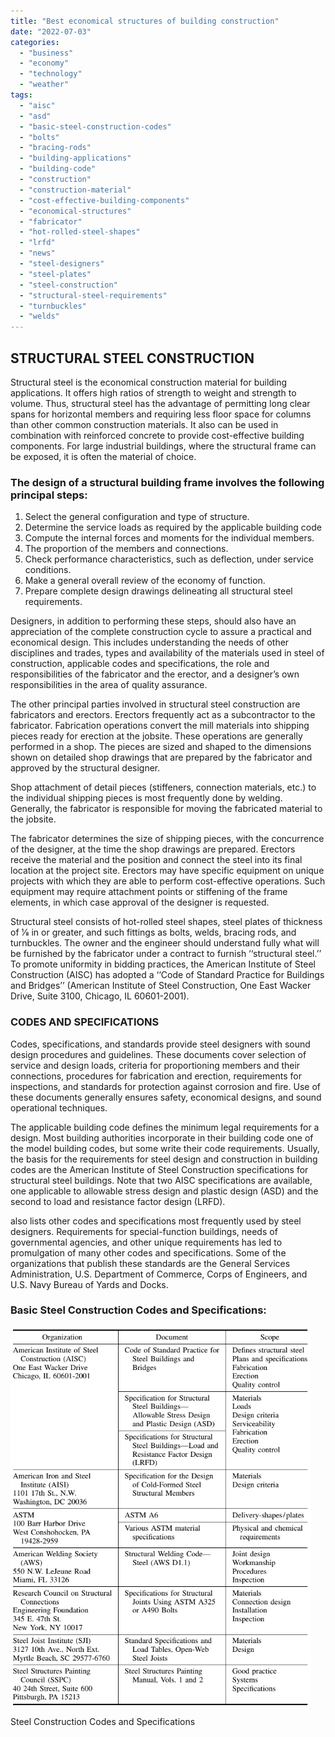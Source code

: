 ```yaml
---
title: "Best economical structures of building construction"
date: "2022-07-03"
categories: 
  - "business"
  - "economy"
  - "technology"
  - "weather"
tags: 
  - "aisc"
  - "asd"
  - "basic-steel-construction-codes"
  - "bolts"
  - "bracing-rods"
  - "building-applications"
  - "building-code"
  - "construction"
  - "construction-material"
  - "cost-effective-building-components"
  - "economical-structures"
  - "fabricator"
  - "hot-rolled-steel-shapes"
  - "lrfd"
  - "news"
  - "steel-designers"
  - "steel-plates"
  - "steel-construction"
  - "structural-steel-requirements"
  - "turnbuckles"
  - "welds"
---
```


## STRUCTURAL STEEL CONSTRUCTION

Structural steel is the economical construction material for building applications. It offers high ratios of strength to weight and strength to volume. Thus, structural steel has the advantage of permitting long clear spans for horizontal members and requiring less floor space for columns than other common construction materials. It also can be used in combination with reinforced concrete to provide cost-effective building components. For large industrial buildings, where the structural frame can be exposed, it is often the material of choice.

### The design of a structural building frame involves the following principal steps:

1. Select the general configuration and type of structure.
2. Determine the service loads as required by the applicable building code
3. Compute the internal forces and moments for the individual members.
4. The proportion of the members and connections.
5. Check performance characteristics, such as deflection, under service conditions.
6. Make a general overall review of the economy of function.
7. Prepare complete design drawings delineating all structural steel requirements.

Designers, in addition to performing these steps, should also have an appreciation of the complete construction cycle to assure a practical and economical design. This includes understanding the needs of other disciplines and trades, types and availability of the materials used in steel of construction, applicable codes and specifications, the role and responsibilities of the fabricator and the erector, and a designer’s own responsibilities in the area of quality assurance.

The other principal parties involved in structural steel construction are fabricators and erectors. Erectors frequently act as a subcontractor to the fabricator. Fabrication operations convert the mill materials into shipping pieces ready for erection at the jobsite. These operations are generally performed in a shop. The pieces are sized and shaped to the dimensions shown on detailed shop drawings that are prepared by the fabricator and approved by the structural designer.

Shop attachment of detail pieces (stiffeners, connection materials, etc.) to the individual shipping pieces is most frequently done by welding. Generally, the fabricator is responsible for moving the fabricated material to the jobsite.

The fabricator determines the size of shipping pieces, with the concurrence of the designer, at the time the shop drawings are prepared. Erectors receive the material and the position and connect the steel into its final location at the project site. Erectors may have specific equipment on unique projects with which they are able to perform cost-effective operations. Such equipment may require attachment points or stiffening of the frame elements, in which case approval of the designer is requested.

Structural steel consists of hot-rolled steel shapes, steel plates of thickness of 1⁄8 in or greater, and such fittings as bolts, welds, bracing rods, and turnbuckles. The owner and the engineer should understand fully what will be furnished by the fabricator under a contract to furnish ‘‘structural steel.’’ To promote uniformity in bidding practices, the American Institute of Steel Construction (AISC) has adopted a ‘‘Code of Standard Practice for Buildings and Bridges’’ (American Institute of Steel Construction, One East Wacker Drive, Suite 3100, Chicago, IL 60601-2001).

### **CODES AND SPECIFICATIONS**

Codes, specifications, and standards provide steel designers with sound design procedures and guidelines. These documents cover selection of service and design loads, criteria for proportioning members and their connections, procedures for fabrication and erection, requirements for inspections, and standards for protection against corrosion and fire. Use of these documents generally ensures safety, economical designs, and sound operational techniques.

The applicable building code defines the minimum legal requirements for a design. Most building authorities incorporate in their building code one of the model building codes, but some write their code requirements. Usually, the basis for the requirements for steel design and construction in building codes are the American Institute of Steel Construction specifications for structural steel buildings. Note that two AISC specifications are available, one applicable to allowable stress design and plastic design (ASD) and the second to load and resistance factor design (LRFD).

also lists other codes and specifications most frequently used by steel designers. Requirements for special-function buildings, needs of governmental agencies, and other unique requirements has led to promulgation of many other codes and specifications. Some of the organizations that publish these standards are the General Services Administration, U.S. Department of Commerce, Corps of Engineers, and U.S. Navy Bureau of Yards and Docks.

### Basic Steel Construction Codes and Specifications:

![](images/image.png)

Steel Construction Codes and Specifications
